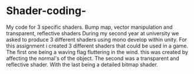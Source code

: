 # Shader-coding-
My code for 3 specific shaders. Bump map, vector manipulation and transparent, reflective shaders
During my second year at university we asked to produce 3 different shaders using mono develop within unity. For this assignment i created 3 different shaders that could be used in a game. The first one being a waving flag fluttering in the wind. this was created by affecting the normal's of the object. The second was a transparent and reflective shader. With the last being a detailed bitmap shader.
